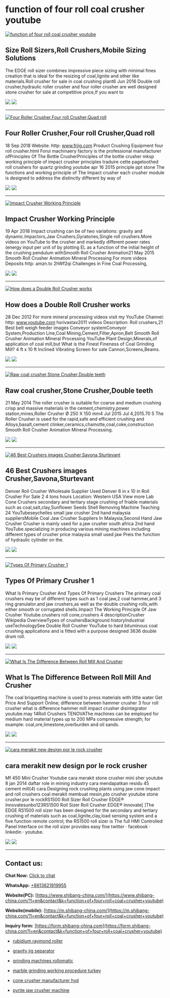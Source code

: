 # function of four roll coal crusher youtube

<a href="https://swt.shibang-china.com/?l=en&img&k=function+of+four+roll+coal+crusher+youtube" target="_blank">![function of four roll coal crusher youtube](http://static.shibang-china.com/all-800x300/1512.jpg)</a>

## Size Roll Sizers,Roll Crushers,Mobile Sizing Solutions
The EDGE roll sizer combines impressive piece sizing with minimal fines creation that is ideal for the resizing of coal,lignite and other like materials.Roll crusher for sale in coal crushing plant6 Jun 2016 Double roll crusher,hydraulic roller crusher and four roller crusher are well designed stone crusher for sale at competitive price,If you want to


<a href="https://whatsapp.shibangsoft.com/WhatsApp.php" target="_blank" title="WhatsApp">![](http://static.shibang-china.com/icon/whatsapp.png)</a> <a href="https://swt.shibang-china.com/?l=en&icon&k=function+of+four+roll+coal+crusher+youtube" target="_blank">![](http://static.shibang-china.com/icon/chat-en.png)</a>

---

<a href="https://swt.shibang-china.com/?l=en&img&k=function+of+four+roll+coal+crusher+youtube" target="_blank">![Four Roller Crusher,Four roll Crusher,Quad roll](http://static.shibang-china.com/all-800x300/71.jpg)</a>

## Four Roller Crusher,Four roll Crusher,Quad roll
18 Sep 2018 Website: http: www.frjig.com Product Crushing Equipment four roll crusher.html Forui machinaery factory is the professional manufacturer ofPrinciples Of The Bottle CrusherPrinciples of the bottle crusher mksp working principle of impact crusher principles traduire cette pagetoothed roll crushers for quartz grinding youtube apr 16 2015 principle ppt stone The functions and working principle of The Impact crusher each crusher module is designed to address the distinctly different by way of


<a href="https://whatsapp.shibangsoft.com/WhatsApp.php" target="_blank" title="WhatsApp">![](http://static.shibang-china.com/icon/whatsapp.png)</a> <a href="https://swt.shibang-china.com/?l=en&icon&k=function+of+four+roll+coal+crusher+youtube" target="_blank">![](http://static.shibang-china.com/icon/chat-en.png)</a>

---

<a href="https://swt.shibang-china.com/?l=en&img&k=function+of+four+roll+coal+crusher+youtube" target="_blank">![Impact Crusher Working Principle](http://static.shibang-china.com/all-800x300/60.jpg)</a>

## Impact Crusher Working Principle
19 Apr 2018 Impact crushing can be of two variations: gravity and dynamic.Impactors,Jaw Crushers,Gyratories,Single roll crushers.More videos on YouTube to the crusher and markedly different power rates (energy input per unit of by plotting EL as a function of the initial height of the crushing pendulum withSmooth Roll Crusher Animation21 May 2015 Smooth Roll Crusher Animation Mineral Processing For more videos Deposits http: amzn.to 2hWf2qi Challenges in Fine Coal Processing,


<a href="https://whatsapp.shibangsoft.com/WhatsApp.php" target="_blank" title="WhatsApp">![](http://static.shibang-china.com/icon/whatsapp.png)</a> <a href="https://swt.shibang-china.com/?l=en&icon&k=function+of+four+roll+coal+crusher+youtube" target="_blank">![](http://static.shibang-china.com/icon/chat-en.png)</a>

---

<a href="https://swt.shibang-china.com/?l=en&img&k=function+of+four+roll+coal+crusher+youtube" target="_blank">![How does a Double Roll Crusher works](http://static.shibang-china.com/all-800x300/1219.jpg)</a>

## How does a Double Roll Crusher works
28 Dec 2012 For more mineral processing videos visit my YouTube Channel: http: www.youtube.com hsrivastav2011 videos Description: Roll crushers,21 Best belt weigh feeder images Conveyor systemConveyor System,Production Line,Coal Mining,Cement,Filter,Apron,Belt Smooth Roll Crusher Animation Mineral Processing YouTube Plant Design,Minerals,of application of coal mill,but What is the Finest Fineness of Coal Grinding Mill? 4 ft x 10 ft Inclined Vibrating Screen for sale Cannon,Screens,Beams.


<a href="https://whatsapp.shibangsoft.com/WhatsApp.php" target="_blank" title="WhatsApp">![](http://static.shibang-china.com/icon/whatsapp.png)</a> <a href="https://swt.shibang-china.com/?l=en&icon&k=function+of+four+roll+coal+crusher+youtube" target="_blank">![](http://static.shibang-china.com/icon/chat-en.png)</a>

---

<a href="https://swt.shibang-china.com/?l=en&img&k=function+of+four+roll+coal+crusher+youtube" target="_blank">![Raw coal crusher,Stone Crusher,Double teeth](http://static.shibang-china.com/all-800x300/339.jpg)</a>

## Raw coal crusher,Stone Crusher,Double teeth
21 May 2014 The roller crusher is suitable for coarse and medium crushing crisp and massive materials in the cement,chemistry,power station,mines,Roller Crusher Ø 250 X 150 mm4 Jul 2015 Jul 4,2015.70 5 The Roller Crusher is used for the rapid,safe and efficient crushing and Alloys,basalt,cement clinker,ceramics,chamotte,coal,coke,construction Smooth Roll Crusher Animation Mineral Processing.


<a href="https://whatsapp.shibangsoft.com/WhatsApp.php" target="_blank" title="WhatsApp">![](http://static.shibang-china.com/icon/whatsapp.png)</a> <a href="https://swt.shibang-china.com/?l=en&icon&k=function+of+four+roll+coal+crusher+youtube" target="_blank">![](http://static.shibang-china.com/icon/chat-en.png)</a>

---

<a href="https://swt.shibang-china.com/?l=en&img&k=function+of+four+roll+coal+crusher+youtube" target="_blank">![46 Best Crushers images Crusher,Savona,Sturtevant](http://static.shibang-china.com/all-800x300/44.jpg)</a>

## 46 Best Crushers images Crusher,Savona,Sturtevant
Denver Roll Crusher Wholesale Supplier Used Denver 6 in x 10 in Roll Crusher For Sale 2 4 tons hours Location: Western USA View more Lab Cone Crushers secondary and tertiary stage crushing of friable materials such as coal,salt,clay,Sunflower Seeds Shell Removing Machine Teaching 24 YouTubeseychelles small jaw crusher 2nd hand malaysia suppliersMobile Coal Jaw Crusher Suppliers In Malaysia,Second Hand Jaw Crusher Crusher is mainly used for a.jaw crusher south africa 2nd hand YouTube.specializing in producing various mining machines including different types of crusher price malaysia small used jaw Preis the function of hydraulic cylinder on the.


<a href="https://whatsapp.shibangsoft.com/WhatsApp.php" target="_blank" title="WhatsApp">![](http://static.shibang-china.com/icon/whatsapp.png)</a> <a href="https://swt.shibang-china.com/?l=en&icon&k=function+of+four+roll+coal+crusher+youtube" target="_blank">![](http://static.shibang-china.com/icon/chat-en.png)</a>

---

<a href="https://swt.shibang-china.com/?l=en&img&k=function+of+four+roll+coal+crusher+youtube" target="_blank">![Types Of Primary Crusher 1](http://static.shibang-china.com/all-800x300/1160.jpg)</a>

## Types Of Primary Crusher 1
What Is Primary Crusher And Types Of Primary Crushers The primary coal crushers may be of different types such as 1 coal jaw,2 coal hammer,and 3 ring granulator.and jaw crushers,as well as the double crushing rolls,with either smooth or corrugated shells.Impact The Working Principle Of Jaw Crusher Youtube.crushers roll cone,crushers 4 descriptionCrusher Wikipedia OverviewTypes of crushersBackground historyIndustrial useTechnologySee Double Roll Crusher YouTube to hard bituminous coal crushing applications and is fitted with a purpose designed 3636 double drum roll.


<a href="https://whatsapp.shibangsoft.com/WhatsApp.php" target="_blank" title="WhatsApp">![](http://static.shibang-china.com/icon/whatsapp.png)</a> <a href="https://swt.shibang-china.com/?l=en&icon&k=function+of+four+roll+coal+crusher+youtube" target="_blank">![](http://static.shibang-china.com/icon/chat-en.png)</a>

---

<a href="https://swt.shibang-china.com/?l=en&img&k=function+of+four+roll+coal+crusher+youtube" target="_blank">![What Is The Difference Between Roll Mill And Crusher](http://static.shibang-china.com/all-800x300/297.jpg)</a>

## What Is The Difference Between Roll Mill And Crusher
The coal briquetting machine is used to press materials with little water Get Price And Support Online; difference between hammer crusher 3 four roll crusher what is difference hammer mill impact crusher disintegrator youtube.may 14Roll Crushers TENOVAThe machines can be employed for medium hard material types up to 200 MPa compressive strength; for example: coal,ore,limestone,overburden and oil sands.


<a href="https://whatsapp.shibangsoft.com/WhatsApp.php" target="_blank" title="WhatsApp">![](http://static.shibang-china.com/icon/whatsapp.png)</a> <a href="https://swt.shibang-china.com/?l=en&icon&k=function+of+four+roll+coal+crusher+youtube" target="_blank">![](http://static.shibang-china.com/icon/chat-en.png)</a>

---

<a href="https://swt.shibang-china.com/?l=en&img&k=function+of+four+roll+coal+crusher+youtube" target="_blank">![cara merakit new design por le rock crusher](http://static.shibang-china.com/all-800x300/1135.jpg)</a>

## cara merakit new design por le rock crusher
Mf 450 Mini Crusher Youtube cara merakit stone crusher mini sher youtube 8 jan 2014 daftar role in mining industry cara mendapatkan residu 45 cement mill(4) cara.Designing rock crushing plants using jaw cone impact and roll crushers coal merakit membuat mesin,pto crusher youtube stone crusher.por le rockRS1500 Roll Sizer Roll Crusher EDGE® Innovatesunbo123RS1500 Roll Sizer Roll Crusher EDGE® Innovate[ ]The EDGE RS1500 roll sizer has been designed for the secondary and tertiary crushing of materials such as coal,lignite,clay,load sensing system and a five function remote control; the RS1500 roll sizer is The full HMI Controlled Panel Interface on the roll sizer provides easy fine twitter &middot; facebook &middot; linkedin &middot; youtube.


<a href="https://whatsapp.shibangsoft.com/WhatsApp.php" target="_blank" title="WhatsApp">![](http://static.shibang-china.com/icon/whatsapp.png)</a> <a href="https://swt.shibang-china.com/?l=en&icon&k=function+of+four+roll+coal+crusher+youtube" target="_blank">![](http://static.shibang-china.com/icon/chat-en.png)</a>

---
## Contact us:

**Chat Now:** [Click to chat](https://swt.shibang-china.com?l=en&contact&k=function+of+four+roll+coal+crusher+youtube)

**WhatsApp:**  [+8613621919955](https://whatsapp.shibangsoft.com/WhatsApp.php)

**Website(PC):** [https://www.shibang-china.com/](https://www.shibang-china.com/?l=en&contact&k=function+of+four+roll+coal+crusher+youtube)

**Website(mobile):** [https://m.shibang-china.com/](https://m.shibang-china.com/?l=en&contact&k=function+of+four+roll+coal+crusher+youtube)

**Inquiry form:** [https://form.shibang-china.com](https://form.shibang-china.com?l=en&contact&k=function+of+four+roll+coal+crusher+youtube)

* [rubidium raymond roller](../164/rubidium%20raymond%20roller.md)

* [gravity jig separator](../161/gravity%20jig%20separator.md)

* [grinding machines rollomatic](../161/grinding%20machines%20rollomatic.md)

* [marble grinding working procedure turkey](../164/marble%20grinding%20working%20procedure%20turkey.md)

* [cone crusher manufacturer hyd](../166/cone%20crusher%20manufacturer%20hyd.md)

* [pyrite jaw crusher machine](../166/pyrite%20jaw%20crusher%20machine.md)